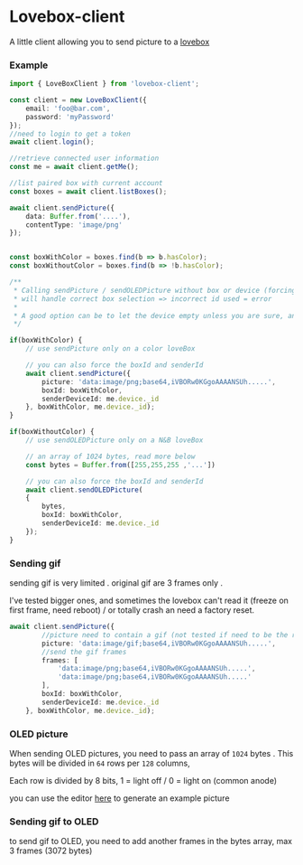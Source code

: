 # Lovebox-client

A little client allowing you to send picture to a [lovebox](https://lovebox.love/)

### Example
````typescript
import { LoveBoxClient } from 'lovebox-client';

const client = new LoveBoxClient({
    email: 'foo@bar.com',
    password: 'myPassword'
});
//need to login to get a token
await client.login();

//retrieve connected user information
const me = await client.getMe();

//list paired box with current account
const boxes = await client.listBoxes();

await client.sendPicture({
    data: Buffer.from('....'),
    contentType: 'image/png'
});


const boxWithColor = boxes.find(b => b.hasColor);
const boxWithoutColor = boxes.find(b => !b.hasColor);

/**
 * Calling sendPicture / sendOLEDPicture without box or device (forcing the function to do a request to the API),
 * will handle correct box selection => incorrect id used = error
 *
 * A good option can be to let the device empty unless you are sure, and want to be faster
 */

if(boxWithColor) {
    // use sendPicture only on a color loveBox

    // you can also force the boxId and senderId
    await client.sendPicture({
        picture: 'data:image/png;base64,iVBORw0KGgoAAAANSUh.....',
        boxId: boxWithColor,
        senderDeviceId: me.device._id
    }, boxWithColor, me.device._id);
}

if(boxWithoutColor) {
    // use sendOLEDPicture only on a N&B loveBox

    // an array of 1024 bytes, read more below
    const bytes = Buffer.from([255,255,255 ,'...'])

    // you can also force the boxId and senderId
    await client.sendOLEDPicture(
    {
        bytes,
        boxId: boxWithColor,
        senderDeviceId: me.device._id
    });
}

````

### Sending gif
sending gif is very limited .
original gif are 3 frames only .

I've tested bigger ones, and sometimes the lovebox can't read it (freeze on first frame, need reboot) / or totally crash an need a factory reset.
````typescript
await client.sendPicture({
        //picture need to contain a gif (not tested if need to be the real gif)
        picture: 'data:image/gif;base64,iVBORw0KGgoAAAANSUh.....',
        //send the gif frames
        frames: [
            'data:image/png;base64,iVBORw0KGgoAAAANSUh.....',
            'data:image/png;base64,iVBORw0KGgoAAAANSUh.....'
        ],
        boxId: boxWithColor,
        senderDeviceId: me.device._id
    }, boxWithColor, me.device._id);
````


### OLED picture
When sending OLED pictures, you need to pass an array of `1024` bytes .
This bytes will be divided in `64` rows per `128` columns,

Each row is divided by 8 bits, 1 = light off / 0 = light on (common anode)

you can use the editor [here](https://thib3113.github.io/node-lovebox/tools/editor/) to generate an example picture


### Sending gif to OLED

to send gif to OLED, you need to add another frames in the bytes array, max 3 frames (3072 bytes)

